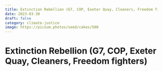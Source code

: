 ```yaml
---
title: Extinction Rebellion (G7, COP, Exeter Quay, Cleaners, Freedom fighters)
date: 2023-03-30
draft: false
category: climate-justice
image: https://picsum.photos/seed/cakes/500
---
```

# Extinction Rebellion (G7, COP, Exeter Quay, Cleaners, Freedom fighters)

